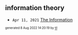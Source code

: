 ## information theory


* <code>Apr 11, 2021</code> [The Information](2021-04-11T18-17-33-the-information.md)

<sup><sub>generated 8 Aug 2022 14:20:19 by <a href='https://github.com/senorprogrammer/til'>til</a></sub></sup>
